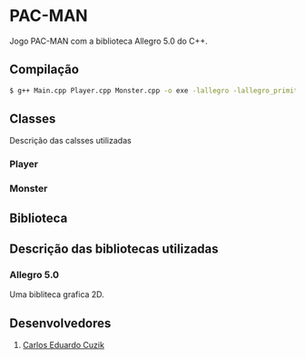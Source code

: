 # PAC-MAN
Jogo PAC-MAN com a biblioteca Allegro 5.0 do C++.

## Compilação

```sh
$ g++ Main.cpp Player.cpp Monster.cpp -o exe -lallegro -lallegro_primitives -lallegro_ttf -lallegro_font -lallegro_image -lallegro_dialog -lallegro_acodec -lallegro_audio
```

## Classes
Descrição das calsses utilizadas

### Player

### Monster

## Biblioteca

## Descrição das bibliotecas utilizadas

### Allegro 5.0
Uma bibliteca grafica 2D.

## Desenvolvedores
1. [Carlos Eduardo Cuzik](https://github.com/carloscuzik "carloscuzik")
